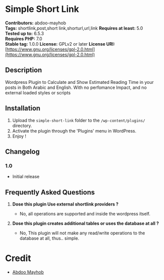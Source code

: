 # Simple Short Link

**Contributors:** abdoo-mayhob  
**Tags:** shortlink,post,short link,shorturl,url,link
**Requires at least:** 5.0  
**Tested up to:** 6.5.3  
**Requires PHP:** 7.0  
**Stable tag:** 1.0.0
**License:** GPLv2 or later
**License URI:** [https://www.gnu.org/licenses/gpl-2.0.html](https://www.gnu.org/licenses/gpl-2.0.html)    

## Description

Wordpress Plugin to Calculate and Show Estimated Reading Time in your posts in Both Arabic and English.
With no perfomance Impact, and no external loaded styles or scripts

## Installation

1. Upload the `simple-short-link` folder to the `/wp-content/plugins/` directory.
2. Activate the plugin through the 'Plugins' menu in WordPress.
3. Enjoy !

## Changelog
### 1.0

- Initial release

## Frequently Asked Questions

1. **Dose this plugin Use external shortlink providers ?**
   - No, all operations are supported and inside the wordpress itself.

2. **Dose this plugin creates additional tables or uses the database at all ?**
   - No, This plugin will not make any read/write operations to the database at all, thus.. simple.

# Credit
- [Abdoo Mayhob](https://abdoo.me)